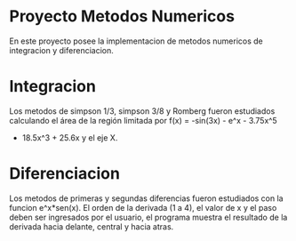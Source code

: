 # Proyecto Metodos Numericos

En este proyecto posee la implementacion de metodos numericos de integracion y diferenciacion. 

# Integracion 

Los metodos de simpson 1/3, simpson 3/8 y Romberg fueron estudiados calculando el área de la región limitada por f(x) = -sin(3x) - e^x - 3.75x^5
+ 18.5x^3 + 25.6x y el eje X.

# Diferenciacion 
Los metodos de primeras y segundas diferencias fueron estudiados con la funcion e^x*sen(x). El orden de la derivada (1 a 4), el valor de x y el paso deben ser ingresados por el usuario, el programa muestra el resultado de la derivada hacia delante, central y hacia atras. 